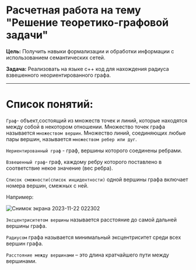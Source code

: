 # Расчетная работа на тему "Решение теоретико-графовой задачи"
**Цель:** Получить навыки формализации и обработки информации с использованием семантических сетей.

**Задача:** Реализовать на языке c++ код для нахождения радиуса взвешенного неориентированного графа.

----

# Список понятий:
`Граф`- объект,состоящий из множеств точек и линий, которые находятся между собой в некотором отношении. Множество точек графа называется `множеством вершин`. Множество линий, соединяющих любые пары вершин, называется `множеством ребер или дуг`.

`Нериентированный граф` - граф, вершины которого соединены ребрами.

`Взвешенный граф`- граф, каждому ребру которого поставлено в соответствие некое значение (вес ребра).

`Список смежности(список инцидентности)` одной вершины графа включает номера вершин, смежных с ней.

Например:

![Снимок экрана 2023-11-22 022302](https://github.com/iis-32170x/RPIIS/assets/145226586/07570789-eb31-4ac6-bdcd-ca5cabd4b555)

`Эксцентриситетом вершины` называется расстояние до самой дальней вершины графа. 

`Радиусом` графа называется минимальный эксцентриситет среди всех вершин графа.

`Расстояние между вершинами` – это длина кратчайшего пути между вершинами.



